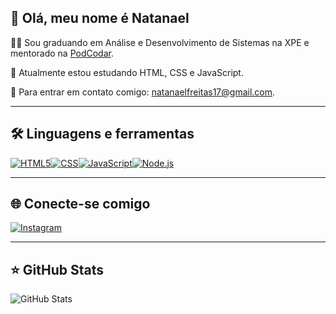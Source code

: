 ## 👋 Olá, meu nome é Natanael

👨‍🎓 Sou graduando em Análise e Desenvolvimento de Sistemas na XPE e mentorado na [PodCodar](https://podcodar.com/).

📘 Atualmente estou estudando HTML, CSS e JavaScript.

📧 Para entrar em contato comigo: [natanaelfreitas17@gmail.com](mailto:natanaelfreitas17@gmail.com).

---

## 🛠️ Linguagens e ferramentas

[![HTML5](https://img.icons8.com/color/48/000000/html-5--v1.png)](https://www.w3.org/html/)[![CSS](https://img.icons8.com/color/48/000000/css3.png)](https://www.w3.org/Style/CSS/)[![JavaScript](https://img.icons8.com/color/48/000000/javascript--v1.png)](https://www.javascript.com/)[![Node.js](https://img.icons8.com/color/48/000000/nodejs.png)](https://nodejs.org/)

---

## 🌐 Conecte-se comigo

[![Instagram](https://img.icons8.com/color/48/000000/instagram-new--v2.png)](https://www.instagram.com/1psidev/)

---

## ⭐ GitHub Stats

![GitHub Stats](https://github-readme-stats.vercel.app/api?username=natanaelaugust&show_icons=true)
